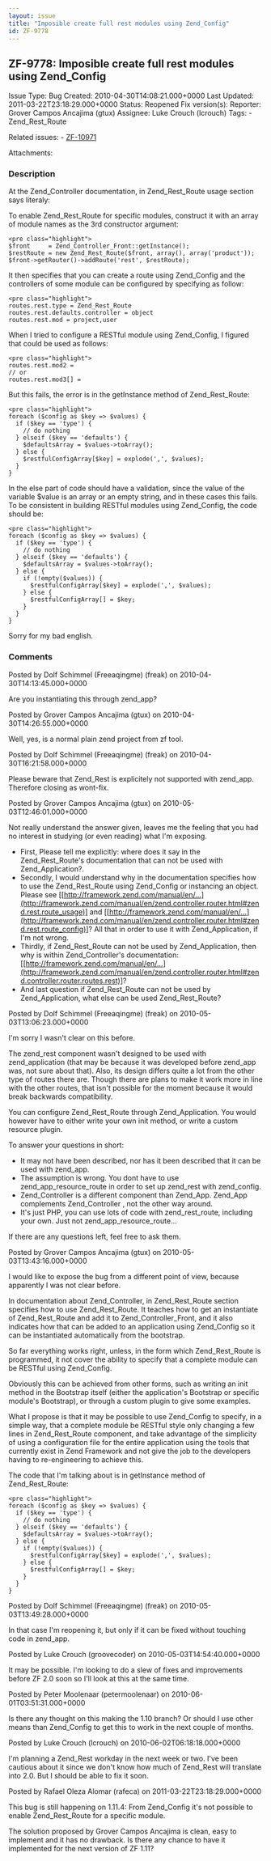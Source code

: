```yaml
---
layout: issue
title: "Imposible create full rest modules using Zend_Config"
id: ZF-9778
---
```


ZF-9778: Imposible create full rest modules using Zend\_Config
--------------------------------------------------------------

 Issue Type: Bug Created: 2010-04-30T14:08:21.000+0000 Last Updated: 2011-03-22T23:18:29.000+0000 Status: Reopened Fix version(s): 
 Reporter:  Grover Campos Ancajima (gtux)  Assignee:  Luke Crouch (lcrouch)  Tags: - Zend\_Rest\_Route
 
 Related issues: - [ZF-10971](/issues/browse/ZF-10971)
 
 Attachments: 
### Description

At the Zend\_Controller documentation, in Zend\_Rest\_Route usage section says literaly:

To enable Zend\_Rest\_Route for specific modules, construct it with an array of module names as the 3rd constructor argument:

 
    <pre class="highlight">
    $front     = Zend_Controller_Front::getInstance();
    $restRoute = new Zend_Rest_Route($front, array(), array('product'));
    $front->getRouter()->addRoute('rest', $restRoute);


It then specifies that you can create a route using Zend\_Config and the controllers of some module can be configured by specifying as follow:

 
    <pre class="highlight">
    routes.rest.type = Zend_Rest_Route
    routes.rest.defaults.controller = object
    routes.rest.mod = project,user


When I tried to configure a RESTful module using Zend\_Config, I figured that could be used as follows:

 
    <pre class="highlight">
    routes.rest.mod2 =
    // or 
    routes.rest.mod3[] =


But this fails, the error is in the getInstance method of Zend\_Rest\_Route:

 
    <pre class="highlight">
    foreach ($config as $key => $values) {
      if ($key == 'type') {
        // do nothing
      } elseif ($key == 'defaults') {
        $defaultsArray = $values->toArray();
      } else {
        $restfulConfigArray[$key] = explode(',', $values);
      }
    }


In the else part of code should have a validation, since the value of the variable $value is an array or an empty string, and in these cases this fails. To be consistent in building RESTful modules using Zend\_Config, the code should be:

 
    <pre class="highlight">
    foreach ($config as $key => $values) {
      if ($key == 'type') {
        // do nothing
      } elseif ($key == 'defaults') {
        $defaultsArray = $values->toArray();
      } else {
        if (!empty($values)) {
          $restfulConfigArray[$key] = explode(',', $values);
        } else {
          $restfulConfigArray[] = $key;
        }
      }
    }


Sorry for my bad english.

 

 

### Comments

Posted by Dolf Schimmel (Freeaqingme) (freak) on 2010-04-30T14:13:45.000+0000

Are you instantiating this through zend\_app?

 

 

Posted by Grover Campos Ancajima (gtux) on 2010-04-30T14:26:55.000+0000

Well, yes, is a normal plain zend project from zf tool.

 

 

Posted by Dolf Schimmel (Freeaqingme) (freak) on 2010-04-30T16:21:58.000+0000

Please beware that Zend\_Rest is explicitely not supported with zend\_app. Therefore closing as wont-fix.

 

 

Posted by Grover Campos Ancajima (gtux) on 2010-05-03T12:46:01.000+0000

Not really understand the answer given, leaves me the feeling that you had no interest in studying (or even reading) what I'm exposing.

- First, Please tell me explicitly: where does it say in the Zend\_Rest\_Route's documentation that can not be used with Zend\_Application?.
- Secondly, I would understand why in the documentation specifies how to use the Zend\_Rest\_Route using Zend\_Config or instancing an object. Please see [[http://framework.zend.com/manual/en/…](http://framework.zend.com/manual/en/zend.controller.router.html#zend.rest.route_usage)] and [[http://framework.zend.com/manual/en/…](http://framework.zend.com/manual/en/zend.controller.router.html#zend.rest.route_config)]? All that in order to use it with Zend\_Application, if I'm not wrong.
- Thirdly, if Zend\_Rest\_Route can not be used by Zend\_Application, then why is within Zend\_Controller's documentation: [[http://framework.zend.com/manual/en/…](http://framework.zend.com/manual/en/zend.controller.router.html#zend.controller.router.routes.rest)]?
- And last question if Zend\_Rest\_Route can not be used by Zend\_Application, what else can be used Zend\_Rest\_Route?
 


 

Posted by Dolf Schimmel (Freeaqingme) (freak) on 2010-05-03T13:06:23.000+0000

I'm sorry I wasn't clear on this before.

The zend\_rest component wasn't designed to be used with zend\_application (that may be because it was developed before zend\_app was, not sure about that). Also, its design differs quite a lot from the other type of routes there are. Though there are plans to make it work more in line with the other routes, that isn't possible for the moment because it would break backwards compatibility.

You can configure Zend\_Rest\_Route through Zend\_Application. You would however have to either write your own init method, or write a custom resource plugin.

To answer your questions in short:

- It may not have been described, nor has it been described that it can be used with zend\_app.
- The assumption is wrong. You dont have to use zend\_app\_resource\_route in order to set up zend\_rest with zend\_config.
- Zend\_Controller is a different component than Zend\_App. Zend\_App complements Zend\_Controller , not the other way around.
- It's just PHP, you can use lots of code with zend\_rest\_route, including your own. Just not zend\_app\_resource\_route...

If there are any questions left, feel free to ask them.

 

 

Posted by Grover Campos Ancajima (gtux) on 2010-05-03T13:43:16.000+0000

I would like to expose the bug from a different point of view, because apparently I was not clear before.

In documentation about Zend\_Controller, in Zend\_Rest\_Route section specifies how to use Zend\_Rest\_Route. It teaches how to get an instantiate of Zend\_Rest\_Route and add it to Zend\_Controller\_Front, and it also indicates how that can be added to an application using Zend\_Config so it can be instantiated automatically from the bootstrap.

So far everything works right, unless, in the form which Zend\_Rest\_Route is programmed, it not cover the ability to specify that a complete module can be RESTful using Zend\_Config.

Obviously this can be achieved from other forms, such as writing an init method in the Bootstrap itself (either the application's Bootstrap or specific module's Bootstrap), or through a custom plugin to give some examples.

What I propose is that it may be possible to use Zend\_Config to specify, in a simple way, that a complete module be RESTful style only changing a few lines in Zend\_Rest\_Route component, and take advantage of the simplicity of using a configuration file for the entire application using the tools that currently exist in Zend Framework and not give the job to the developers having to re-engineering to achieve this.

The code that I'm talking about is in getInstance method of Zend\_Rest\_Route:

 
    <pre class="highlight">
    foreach ($config as $key => $values) {
      if ($key == 'type') {
        // do nothing
      } elseif ($key == 'defaults') {
        $defaultsArray = $values->toArray();
      } else {
        if (!empty($values)) {
          $restfulConfigArray[$key] = explode(',', $values);
        } else {
          $restfulConfigArray[] = $key;
        }
      }
    }


 

 

Posted by Dolf Schimmel (Freeaqingme) (freak) on 2010-05-03T13:49:28.000+0000

In that case I'm reopening it, but only if it can be fixed without touching code in zend\_app.

 

 

Posted by Luke Crouch (groovecoder) on 2010-05-03T14:54:40.000+0000

It may be possible. I'm looking to do a slew of fixes and improvements before ZF 2.0 soon so I'll look at this at the same time.

 

 

Posted by Peter Moolenaar (petermoolenaar) on 2010-06-01T03:51:31.000+0000

Is there any thought on this making the 1.10 branch? Or should I use other means than Zend\_Config to get this to work in the next couple of months.

 

 

Posted by Luke Crouch (lcrouch) on 2010-06-02T06:18:18.000+0000

I'm planning a Zend\_Rest workday in the next week or two. I've been cautious about it since we don't know how much of Zend\_Rest will translate into 2.0. But I should be able to fix it soon.

 

 

Posted by Rafael Oleza Alomar (rafeca) on 2011-03-22T23:18:29.000+0000

This bug is still happening on 1.11.4: From Zend\_Config it's not possible to enable Zend\_Rest\_Route for a specific module.

The solution proposed by Grover Campos Ancajima is clean, easy to implement and it has no drawback. Is there any chance to have it implemented for the next version of ZF 1.11?

 

 